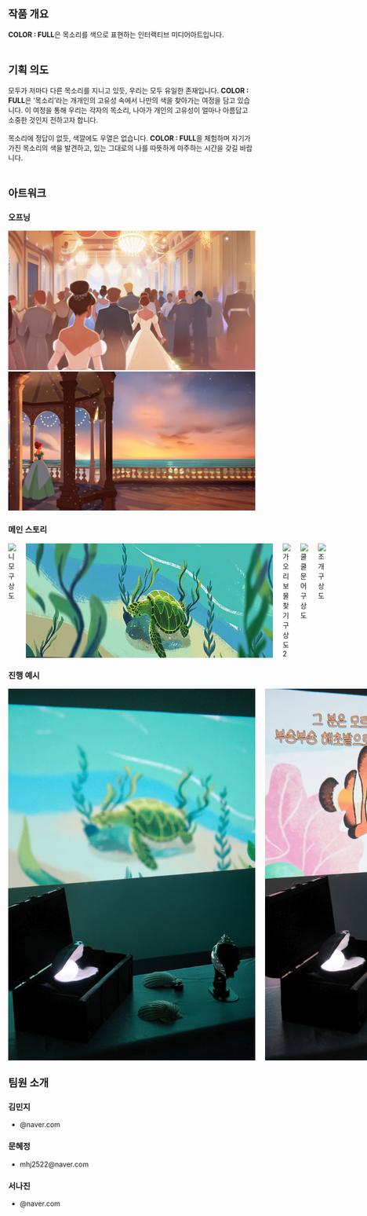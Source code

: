 <!-- Using HTML to center the abstract -->
<div class="columns is-centered has-text-centered">
  <div class="column is-four-fifths">
    <h2>작품 개요</h2>
    <div class="content has-text-justified">
      <strong>COLOR : FULL</strong>은 목소리를 색으로 표현하는 인터랙티브 미디어아트입니다.
    </div>
  </div>
</div>
<br>
<div class="columns is-centered has-text-centered">
  <div class="column is-four-fifths">
    <h2>기획 의도</h2>
    <div class="content has-text-justified">
      모두가 저마다 다른 목소리를 지니고 있듯, 우리는 모두 유일한 존재입니다. <strong>COLOR : FULL</strong>은 ‘목소리’라는 개개인의 고유성 속에서 나만의 색을 찾아가는 여정을 담고 있습니다. 이 여정을 통해 우리는 각자의 목소리, 나아가 개인의 고유성이 얼마나 아름답고 소중한 것인지 전하고자 합니다. <br><br>
목소리에 정답이 없듯, 색깔에도 우열은 없습니다. <strong>COLOR : FULL</strong>을 체험하며 자기가 가진 목소리의 색을 발견하고, 있는 그대로의 나를 따뜻하게 마주하는 시간을 갖길 바랍니다.
    </div>
  </div>
</div>
<br>

## 아트워크 
<h3>오프닝</h3>
<div class="image-row">
  <img src="images/Opening2.jpg" alt="Opening2">
  <img src="images/Opening4.jpg" alt="Opening4">
</div>

<h3>메인 스토리</h3>
<div class="image-row" style="display: flex; gap: 20px;">
  <img src="images/니모%20구상도.png" alt="니모 구상도" style="width: 1080px;" />
  <img src="images/거북%20구상도.png" alt="거북 구상도" style="width: 1080px;" />
  <img src="images/가오리%20보물찾기%20구상도2.png" alt="가오리 보물찾기 구상도2" style="width: 1080px;" />
  <img src="images/쿨쿨문어%20구상도.png" alt="쿨쿨문어 구상도" style="width: 1080px;" />
  <img src="images/조개%20구상도.png" alt="조개 구상도" style="width: 1080px;" />
</div>

<h3>진행 예시</h3>
<div class="image-row" style="display: flex; gap: 20px;">
  <img src="images/전시 예시.jpg" alt="전시 예시" style="width: 525px;">
  <img src="images/전시 예시2.jpg" alt="전시 예시2" style=" width: 502px;">
  <img src="images/test.png" alt="test style="width: 30px;">
</div>


## 팀원 소개
  <div class="content has-text-justified">
      <section>
    <div class="team-list">
      <div class="team-member">
        <h3>김민지</h3>
        <ul>
          <li>@naver.com</a></li>
        </ul>
      </div>
      <div class="team-member">
        <h3>문혜정</h3>
        <ul>
          <li>mhj2522@naver.com</a></li>
        </ul>
      </div>
      <div class="team-member">
        <h3>서나진</h3>
        <ul>
          <li>@naver.com</a></li>
        </ul>
      </div>
    </div>
  </section>
  </div>

</code></pre>


